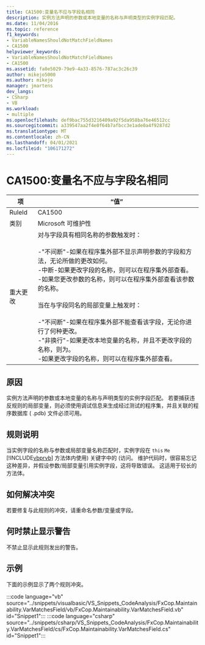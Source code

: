 ```yaml
---
title: CA1500:变量名不应与字段名相同
description: 实例方法声明的参数或本地变量的名称与声明类型的实例字段匹配。
ms.date: 11/04/2016
ms.topic: reference
f1_keywords:
- VariableNamesShouldNotMatchFieldNames
- CA1500
helpviewer_keywords:
- VariableNamesShouldNotMatchFieldNames
- CA1500
ms.assetid: fa0e5029-79e9-4a33-8576-787ac3c26c39
author: mikejo5000
ms.author: mikejo
manager: jmartens
dev_langs:
- CSharp
- VB
ms.workload:
- multiple
ms.openlocfilehash: def9bac755d3216409a92f5da958ba76e46512cc
ms.sourcegitcommit: a339547aa2f4e0f64b7afbcc3e1ade0a4f9287d2
ms.translationtype: MT
ms.contentlocale: zh-CN
ms.lasthandoff: 04/01/2021
ms.locfileid: "106171272"
---
```

# <a name="ca1500-variable-names-should-not-match-field-names"></a>CA1500:变量名不应与字段名相同

|项|“值”|
|-|-|
|RuleId|CA1500|
|类别|Microsoft 可维护性|
|重大更改|对与字段具有相同名称的参数触发时：<br /><br /> -"不间断"-如果在程序集外部不显示声明参数的字段和方法，无论所做的更改如何。<br />-中断-如果更改字段的名称，则可以在程序集外部查看。<br />-如果您更改参数的名称，则可以在程序集外部查看该参数的名称。<br /><br /> 当在与字段同名的局部变量上触发时：<br /><br /> -"不间断"-如果在程序集外部不能查看该字段，无论你进行了何种更改。<br />-"非换行"-如果更改本地变量的名称，并且不更改字段的名称，则为。<br />-如果更改字段的名称，则可以在程序集外部查看。|

## <a name="cause"></a>原因

实例方法声明的参数或本地变量的名称与声明类型的实例字段匹配。 若要捕获违反规则的局部变量，则必须使用调试信息来生成经过测试的程序集，并且关联的程序数据库 ( .pdb) 文件必须可用。

## <a name="rule-description"></a>规则说明

当实例字段的名称与参数或局部变量名称匹配时，实例字段在 `this` `Me` [!INCLUDE[vbprvb](../code-quality/includes/vbprvb_md.md)] 方法体内使用) 关键字中的 (访问。 维护代码时，很容易忘记这种差异，并假设参数/局部变量引用实例字段，这将导致错误。 这适用于较长的方法体。

## <a name="how-to-fix-violations"></a>如何解决冲突

若要修复与此规则的冲突，请重命名参数/变量或字段。

## <a name="when-to-suppress-warnings"></a>何时禁止显示警告

不禁止显示此规则发出的警告。

## <a name="example"></a>示例

下面的示例显示了两个规则冲突。

:::code language="vb" source="../snippets/visualbasic/VS_Snippets_CodeAnalysis/FxCop.Maintainability.VarMatchesField/vb/FxCop.Maintainability.VarMatchesField.vb" id="Snippet1":::
:::code language="csharp" source="../snippets/csharp/VS_Snippets_CodeAnalysis/FxCop.Maintainability.VarMatchesField/cs/FxCop.Maintainability.VarMatchesField.cs" id="Snippet1":::
